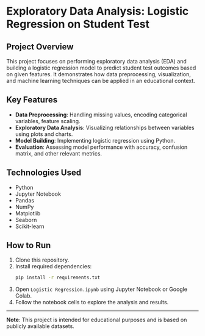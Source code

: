 
# Exploratory Data Analysis: Logistic Regression on Student Test

## Project Overview

This project focuses on performing exploratory data analysis (EDA) and building a logistic regression model to predict student test outcomes based on given features. It demonstrates how data preprocessing, visualization, and machine learning techniques can be applied in an educational context.

## Key Features

- **Data Preprocessing**: Handling missing values, encoding categorical variables, feature scaling.
- **Exploratory Data Analysis**: Visualizing relationships between variables using plots and charts.
- **Model Building**: Implementing logistic regression using Python.
- **Evaluation**: Assessing model performance with accuracy, confusion matrix, and other relevant metrics.

## Technologies Used

- Python
- Jupyter Notebook
- Pandas
- NumPy
- Matplotlib
- Seaborn
- Scikit-learn

## How to Run

1. Clone this repository.
2. Install required dependencies:
   ```bash
   pip install -r requirements.txt
   ```
3. Open `Logistic Regression.ipynb` using Jupyter Notebook or Google Colab.
4. Follow the notebook cells to explore the analysis and results.
---

**Note**: This project is intended for educational purposes and is based on publicly available datasets.


